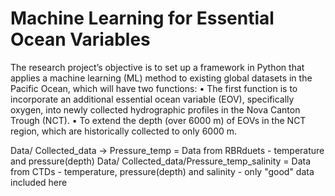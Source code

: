 # Machine Learning for Essential Ocean Variables

The research project’s objective is to set up a framework in Python that applies a machine learning (ML) method to existing global datasets in the Pacific Ocean, which will have two functions:
•	The first function is to incorporate an additional essential ocean variable (EOV), specifically oxygen, into newly collected hydrographic profiles in the Nova Canton Trough (NCT).
•	To extend the depth (over 6000 m) of EOVs in the NCT region, which are historically collected to only 6000 m. 

Data/ Collected_data -> Pressure_temp = Data from RBRduets - temperature and pressure(depth)
Data/ Collected_data/Pressure_temp_salinity = Data from CTDs - temperature, pressure(depth) and salinity - only "good" data included here
